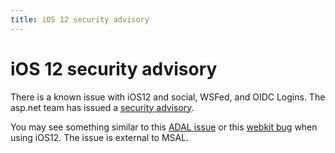 ```yaml
---
title: iOS 12 security advisory
---
```


# iOS 12 security advisory

There is a known issue with iOS12 and social, WSFed, and OIDC Logins. The asp.net team has issued a [security advisory](https://github.com/aspnet/Security/issues/1864).

You may see something similar to this [ADAL issue](https://github.com/AzureAD/azure-activedirectory-library-for-dotnet/issues/1329) or this [webkit bug](https://bugs.webkit.org/show_bug.cgi?id=188165) when using iOS12. The issue is external to MSAL.